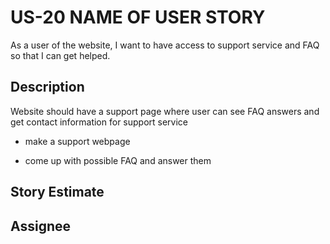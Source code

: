 # US-20 NAME OF USER STORY
As a user of the website, I want to have access to support service and FAQ so that I can get helped.


## Description
Website should have a support page where user can see FAQ answers and get contact information for support service

* make a support webpage

* come up with possible FAQ and answer them

## Story Estimate



## Assignee